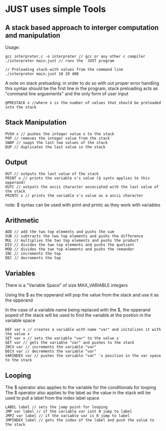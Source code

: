 # JUST uses simple Tools

## A stack based approach to interger computation and manipulation

Usage:

```
gcc interpreter.c -o interpreter // gcc or any other c compiler
./interpreter main.just // runs the  JUST program

// Preloading stack with values from the command line
./interpreter main.just 10 20 400
```

A note on stack preloading: in order to do so with out proper error handling this syntax should be the first line in the program, stack preloading acts as "command line arguements" and the only form of user input

```
@PRESTACK x //where x is the number of values that should be preloaded into the stack
```

## Stack Manipulation

```
PUSH x // pushes the integer value x to the stack
POP // removes the integer value from the stack
SWAP // swaps the last two values of the stack
DUP // duplicates the last value in the stack
```

## Output

```
OUT // outputs the last value of the stack
PRINT x // prints the variable x's value ($ syntx applies to this opperand)  
OUTC // outputs the ascii character associated with the last value of the stack
PRINTC x // prints the variable x's value as a ascii character 
```
note: $ syntax can be used with print and printc as they work with variables


## Arithmetic
``` 
ADD // add the two top elements and pushs the sum
SUB // subtracts the two top elements and pushs the difference
MUL // multiplies the two top elements and pushs the product
DIV // divides the two top elements and pushs the quotient
MOD // divides the two top elements and pushs the remander
INC // increments the top
DEC // decrements the top
```

## Variables

There is a "Variable Space" of size MAX_VARIABLE integers

Using the $ as the opperand will pop the value from the stack and use it as the opperand

In the case of a variable name being replaced with the $, the opperand poped of the stack will
be used to find the variable at the postion in the variable space

```
DEF var x // creates a variable with name "var" and initalizes it with the value x
SET var x // sets the variable "var" to the value x
GET var // gets the variable "var" and pushes to the stack
INCV var // increments the variable "var"
DECV var // decrements the variable "var"
VARINDEX var // pushes the variable "var" 's position in the var space to the stack
```

## Looping

The $ operator also applies to the variable for the conditionals for looping
The $ operator also applies to the label as the value in the stack will be used to pull a label from the index label space
```
LABEL label // sets the jump point for looping
JMP var label // if the variable var isnt 0 jump to label
JMPZ var label // if the variable var is 0 jump to label
JMPINDEX label // gets the index of the label and push the value to the stack
```
